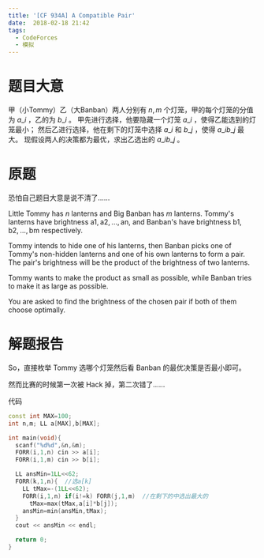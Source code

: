```yaml
---
title: '[CF 934A] A Compatible Pair'
date:  2018-02-18 21:42
tags:
  - CodeForces
  - 模拟
---
```


# 题目大意

甲（小Tommy）乙（大Banban）两人分别有 $n,m$ 个灯笼，甲的每个灯笼的分值为 $a\_i$ ，乙的为 $b\_i$ 。
甲先进行选择，他要隐藏一个灯笼 $a\_i$ ，使得乙能选到的灯笼最小；
然后乙进行选择，他在剩下的灯笼中选择 $a\_i$ 和 $b\_j$ ，使得 $a\_i b\_j$ 最大。
现假设两人的决策都为最优，求出乙选出的 $a\_i b\_j$ 。

# 原题

恐怕自己题目大意是说不清了……

Little Tommy has $n$ lanterns and Big Banban has $m$ lanterns. Tommy's lanterns have brightness a1, a2, ..., an, and Banban's have brightness b1, b2, ..., bm respectively.

Tommy intends to hide one of his lanterns, then Banban picks one of Tommy's non-hidden lanterns and one of his own lanterns to form a pair. The pair's brightness will be the product of the brightness of two lanterns.

Tommy wants to make the product as small as possible, while Banban tries to make it as large as possible.

You are asked to find the brightness of the chosen pair if both of them choose optimally.

# 解题报告

So，直接枚举 Tommy 选哪个灯笼然后看 Banban 的最优决策是否最小即可。

然而比赛的时候第一次被 Hack 掉，第二次错了……

代码
``` cpp
const int MAX=100;
int n,m; LL a[MAX],b[MAX];

int main(void){
  scanf("%d%d",&n,&m);
  FORR(i,1,n) cin >> a[i];
  FORR(i,1,m) cin >> b[i];

  LL ansMin=1LL<<62;
  FORR(k,1,n){  //选a[k]
    LL tMax=-(1LL<<62);
    FORR(i,1,n) if(i!=k) FORR(j,1,m)  //在剩下的中选出最大的
      tMax=max(tMax,a[i]*b[j]);
    ansMin=min(ansMin,tMax);
  }
  cout << ansMin << endl;

  return 0;
}
```
